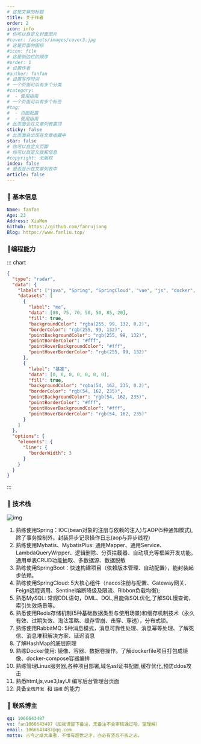 ```yaml
---
# 这是文章的标题
title: 关于作者
order: 2
icon: info
# 你可以自定义封面图片
#cover: /assets/images/cover3.jpg
# 这是页面的图标
#icon: file
# 这是侧边栏的顺序
#order: 1
# 设置作者
#author: fanfan
# 设置写作时间
# 一个页面可以有多个分类
#category:
#  - 使用指南
# 一个页面可以有多个标签
#tag:
#  - 页面配置
#  - 使用指南
# 此页面会在文章列表置顶
sticky: false
# 此页面会出现在文章收藏中
star: false
# 你可以自定义页脚
# 你可以自定义版权信息
#copyright: 无版权
index: false
# 是否显示在文章列表中
article: false
---
```


### 👲 基本信息

```yaml
Name: fanfan
Age: 23
Address: XiaMen
Github: https://github.com/fanrujiang
Blog: https://www.fanliu.top/
```



### :wave:编程能力

::: chart 

```json
{
  "type": "radar",
  "data": {
    "labels": ["java", "Spring", "SpringCloud", "vue", "js", "docker", "Python"],
    "datasets": [
      {
        "label": "me",
        "data": [80, 75, 70, 50, 50, 85, 20],
        "fill": true,
        "backgroundColor": "rgba(255, 99, 132, 0.2)",
        "borderColor": "rgb(255, 99, 132)",
        "pointBackgroundColor": "rgb(255, 99, 132)",
        "pointBorderColor": "#fff",
        "pointHoverBackgroundColor": "#fff",
        "pointHoverBorderColor": "rgb(255, 99, 132)"
      },
      {
        "label": "基准",
        "data": [0, 0, 0, 0, 0, 0, 0],
        "fill": true,
        "backgroundColor": "rgba(54, 162, 235, 0.2)",
        "borderColor": "rgb(54, 162, 235)",
        "pointBackgroundColor": "rgb(54, 162, 235)",
        "pointBorderColor": "#fff",
        "pointHoverBackgroundColor": "#fff",
        "pointHoverBorderColor": "rgb(54, 162, 235)"
      }  
    ]
  },
  "options": {
    "elements": {
      "line": {
        "borderWidth": 3
      }
    }
  }
}
```

:::



### 🔨 技术栈

![img](/img/about.jpg)

1. 熟练使用Spring：IOC(bean对象的注册与依赖的注入)与AOP(5种通知模式),除了事务控制外。封装异步记录操作日志(aop与异步线程)
2. 熟练使用Mybatis、MybatisPlus: 通用Mapper、通用Service、LambdaQueryWrpper、逻辑删除、分页拦截器、自动填充等框架开发功能。通用单表CRUD功能抽取、多数据源、数据脱敏
3. 熟练使用SpringBoot：快速构建项目（依赖版本管理、自动配置），能封装起步依赖。
4. 熟练使用SpringCloud: 5大核心组件（nacos注册与配置、Gateway网关、Feign远程调用、Sentinel熔断降级及限流、Ribbon负载均衡);
5. 熟悉MySQL: 常规DDL语句，DML、DQL,且能做SQL优化,了解SQL慢查询，索引失效场景等。
6. 熟悉使用Redis存储机制(5种基础数据类型与使用场景)和缓存机制技术（永久有效、过期失效、淘汰策略、缓存雪崩、击穿、穿透），分布式锁。
7. 熟练使用RabbitMQ: 5种消息模式，消息可靠性处理、消息幂等处理、了解死信、消息堆积解决方案、延迟消息
8. 了解HashMap的底层原理
9. 熟练Docker使用: 镜像、容器、数据卷操作。了解dockerfile项目打包成镜像、docker-compose容器编排
10. 熟练管理Linux服务器,各种项目部署,域名ssl证书配置,缓存优化,预防ddos攻击
11. 熟悉html,js,vue3,layUI  编写后台管理台页面
12. 具备`全栈开发 `和 `运维` 的能力



### 💌 联系博主

```yml
qq: 1066643487
vx: fan1066643487（加我请留下备注，无备注不会审核通过哈，望理解）
email: 1066643487@qq.com
motto: 古今之成大事者，不惟有超世之才，亦必有坚忍不拔之志。
```

